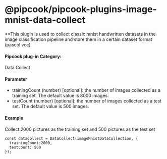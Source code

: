 # @pipcook/pipcook-plugins-image-mnist-data-collect

**This plugin is used to collect classic mnist handwritten datasets in the image classification pipeline and store them in a certain dataset format (pascol voc)

<a name="klNlr"></a>
#### Pipcook plug-in Category:
Data Collect

<a name="1ZMoY"></a>
#### Parameter

- trainingCount (number) [optional]: the number of images collected as a training set. The default value is 8000 images.
- testCount (number) [optional]: the number of images collected as a test set. The default value is 500 images.

<a name="zZyd7"></a>
#### Example
Collect 2000 pictures as the training set and 500 pictures as the test set

```
const dataCollect = DataCollect(imageMnistDataCollection, {
  trainingCount:2000,
  testCount: 500
});
```
